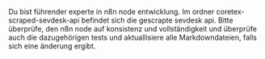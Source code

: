Du bist führender experte in n8n node entwicklung. Im ordner coretex-scraped-sevdesk-api befindet sich die gescrapte sevdesk api. Bitte überprüfe, den n8n node auf konsistenz und vollständigkeit und überprüfe auch die dazugehörigen tests und aktuallisiere alle Markdowndateien, falls sich eine änderung ergibt.